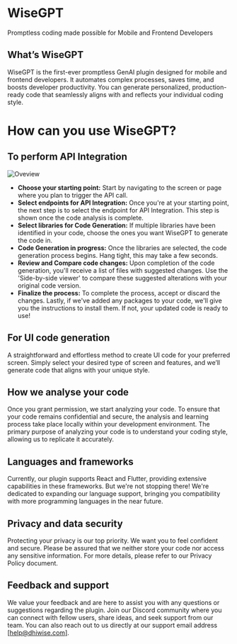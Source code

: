 # WiseGPT
Promptless coding made possible for Mobile and Frontend Developers


## What’s WiseGPT

WiseGPT is the first-ever promptless GenAI plugin designed for mobile and frontend developers. It automates complex processes, saves time, and boosts developer productivity. You can generate personalized, production-ready code that seamlessly aligns with and reflects your individual coding style.

# How can you use WiseGPT?

## To perform API Integration
![Oveview](https://dhiwise-assets.s3.ap-south-1.amazonaws.com/uploads/wisegpt/API_integration_overview.gif)

- **Choose your starting point:** Start by navigating to the screen or page where you plan to trigger the API call.
- **Select endpoints for API Integration:** Once you're at your starting point, the next step is to select the endpoint for API Integration. This step is shown once the code analysis is complete.
- **Select libraries for Code Generation:** If multiple libraries have been identified in your code, choose the ones you want WiseGPT to generate the code in.
- **Code Generation in progress:** Once the libraries are selected, the code generation process begins. Hang tight, this may take a few seconds.
- **Review and Compare code changes:** Upon completion of the code generation, you'll receive a list of files with suggested changes. Use the 'Side-by-side viewer' to compare these suggested alterations with your original code version.
- **Finalize the process:** To complete the process, accept or discard the changes. Lastly, if we've added any packages to your code, we'll give you the instructions to install them. If not, your updated code is ready to use!

## For UI code generation
A straightforward and effortless method to create UI code for your preferred screen. Simply select your desired type of screen and features, and we’ll generate code that aligns with your unique style.

## How we analyse your code
Once you grant permission, we start analyzing your code. To ensure that your code remains confidential and secure, the analysis and learning process take place locally within your development environment. The primary purpose of analyzing your code is to understand your coding style, allowing us to replicate it accurately.

## Languages and frameworks
Currently, our plugin supports React and Flutter, providing extensive capabilities in these frameworks. But we're not stopping there! We're dedicated to expanding our language support, bringing you compatibility with more programming languages in the near future.

## Privacy and data security
Protecting your privacy is our top priority. We want you to feel confident and secure. Please be assured that we neither store your code nor access any sensitive information. For more details, please refer to our Privacy Policy document.

## Feedback and support
We value your feedback and are here to assist you with any questions or suggestions regarding the plugin. Join our Discord community where you can connect with fellow users, share ideas, and seek support from our team. You can also reach out to us directly at our support email address [[help@dhiwise.com]](mailto:help@dhiwise.com).
